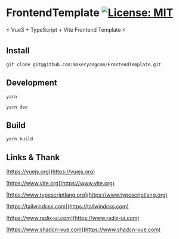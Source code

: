 # FrontendTemplate [![License: MIT](https://img.shields.io/badge/License-MIT-yellow.svg)](https://opensource.org/licenses/MIT)

⚡ Vue3 + TypeScript + Vite Frontend Template ⚡

## Install

```shell
git clone git@github.com:makeryangcom/FrontendTemplate.git
```

## Development

```shell
yarn
```

```shell
yarn dev
```

## Build

```shell
yarn build
```

## Links & Thank

[https://vuejs.org](https://vuejs.org)

[https://www.vite.org](https://www.vite.org)

[https://www.typescriptlang.org](https://www.typescriptlang.org)

[https://tailwindcss.com](https://tailwindcss.com)

[https://www.radix-ui.com](https://www.radix-ui.com)

[https://www.shadcn-vue.com](https://www.shadcn-vue.com)